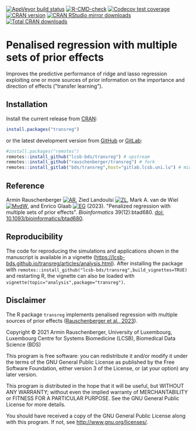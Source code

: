 
[![AppVeyor build status](https://ci.appveyor.com/api/projects/status/github/rauschenberger/transreg?svg=true)](https://ci.appveyor.com/project/rauschenberger/transreg)
[![R-CMD-check](https://github.com/rauschenberger/transreg/actions/workflows/R-CMD-check.yaml/badge.svg)](https://github.com/rauschenberger/transreg/actions/workflows/R-CMD-check.yaml)
[![Codecov test coverage](https://codecov.io/gh/rauschenberger/transreg/graph/badge.svg)](https://app.codecov.io/gh/rauschenberger/transreg)
[![CRAN version](https://www.r-pkg.org/badges/version/transreg)](https://CRAN.R-project.org/package=transreg)
[![CRAN RStudio mirror downloads](https://cranlogs.r-pkg.org/badges/transreg)](https://CRAN.R-project.org/package=transreg)
[![Total CRAN downloads](https://cranlogs.r-pkg.org/badges/grand-total/transreg)](https://CRAN.R-project.org/package=transreg)

# Penalised regression with multiple sets of prior effects

Improves the predictive performance of ridge and lasso regression exploiting one or more sources of prior information on the importance and direction of effects ("transfer learning").

## Installation

Install the current release from
[CRAN](https://CRAN.R-project.org/package=transreg):

``` r
install.packages("transreg")
```

or the latest development version from [GitHub](https://github.com/lcsb-bds/transreg) or [GitLab](https://gitlab.lcsb.uni.lu/bds/transreg):

``` r
#install.packages("remotes")
remotes::install_github("lcsb-bds/transreg") # upstream
remotes::install_github("rauschenberger/transreg") # fork
remotes::install_gitlab("bds/transreg",host="gitlab.lcsb.uni.lu") # mirror
```

## Reference

Armin Rauschenberger 
[![AR](https://info.orcid.org/wp-content/uploads/2019/11/orcid_16x16.png)](https://orcid.org/0000-0001-6498-4801),
Zied Landoulsi
[![ZL](https://info.orcid.org/wp-content/uploads/2019/11/orcid_16x16.png)](https://orcid.org/0000-0002-2327-3904),
Mark A. van de Wiel 
[![MvdW](https://info.orcid.org/wp-content/uploads/2019/11/orcid_16x16.png)](https://orcid.org/0000-0003-4780-8472),
and Enrico Glaab
[![EG](https://info.orcid.org/wp-content/uploads/2019/11/orcid_16x16.png)](https://orcid.org/0000-0003-3977-7469) (2023).
"Penalized regression with multiple sets of prior effects".
*Bioinformatics* 39(12):btad680. [doi: 10.1093/bioinformatics/btad680](https://doi.org/10.1093/bioinformatics/btad680).

## Reproducibility

The code for reproducing the simulations and applications shown in the manuscript is available in a vignette (<https://lcsb-bds.github.io/transreg/articles/analysis.html>). After installing the package with `remotes::install_github("lcsb-bds/transreg",build_vignettes=TRUE)` and restarting R, the vignette can also be loaded with `vignette(topic="analysis",package="transreg")`.

## Disclaimer

The R package `transreg` implements penalised regression with multiple sources of prior effects ([Rauschenberger et al., 2023](https://doi.org/10.1093/bioinformatics/btad680)).

Copyright &copy; 2021 Armin Rauschenberger, University of Luxembourg, Luxembourg Centre for Systems Biomedicine (LCSB), Biomedical Data Science (BDS)

This program is free software: you can redistribute it and/or modify it under the terms of the GNU General Public License as published by the Free Software Foundation, either version 3 of the License, or (at your option) any later version.

This program is distributed in the hope that it will be useful, but WITHOUT ANY WARRANTY; without even the implied warranty of MERCHANTABILITY or FITNESS FOR A PARTICULAR PURPOSE. See the GNU General Public License for more details.

You should have received a copy of the GNU General Public License along with this program. If not, see <http://www.gnu.org/licenses/>.
